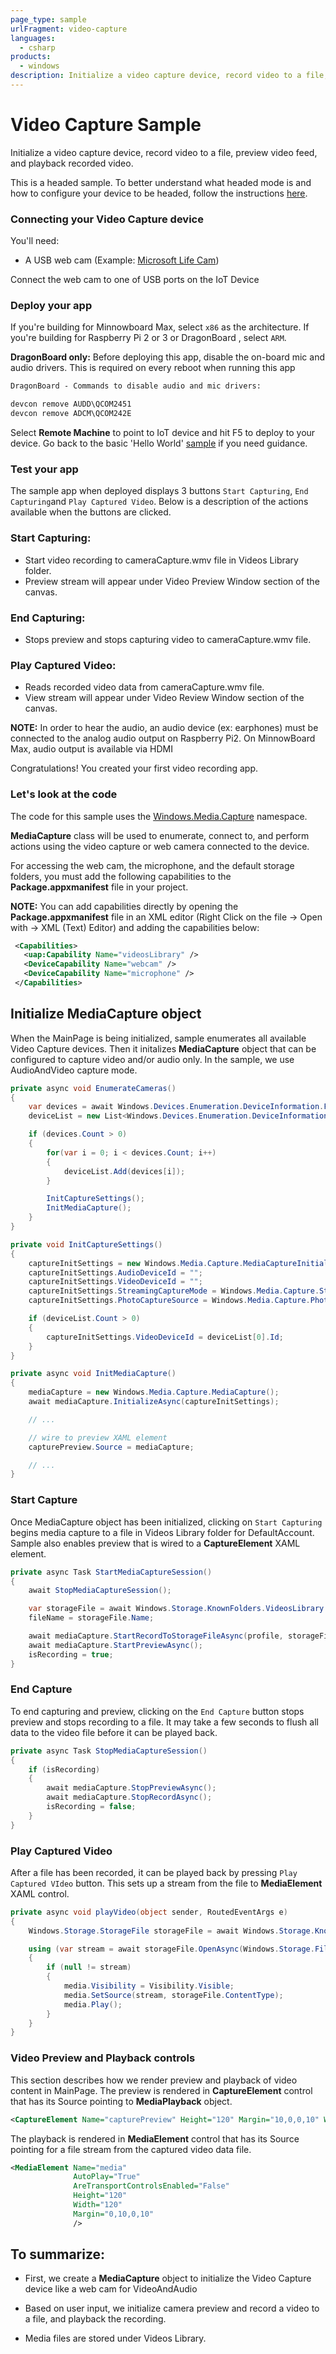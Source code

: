 ```yaml
---
page_type: sample	
urlFragment: video-capture	
languages:	
  - csharp	
products:	
  - windows	
description: Initialize a video capture device, record video to a file, preview video feed, and playback recorded video with Windows 10 IoT Core.
---
```


# Video Capture Sample

Initialize a video capture device, record video to a file, preview video feed, and playback recorded video.

This is a headed sample.  To better understand what headed mode is and how to configure your device to be headed, follow the instructions [here](https://docs.microsoft.com/en-us/windows/iot-core/learn-about-hardware/headlessmode).

### Connecting your Video Capture device

You'll need:

* <a name="USB_WebCam"></a>A USB web cam (Example: [Microsoft Life Cam](http://www.microsoft.com/hardware/en-us/p/lifecam-hd-3000))

Connect the web cam to one of USB ports on the IoT Device

### Deploy your app

If you're building for Minnowboard Max, select `x86` as the architecture. If you're building for Raspberry Pi 2 or 3 or DragonBoard , select `ARM`.

**DragonBoard only:** Before deploying this app, disable the on-board mic and audio drivers. This is required on every reboot when running this app
``` xml
DragonBoard - Commands to disable audio and mic drivers:

devcon remove AUDD\QCOM2451
devcon remove ADCM\QCOM242E
```

Select **Remote Machine** to point to IoT device and hit F5 to deploy to your device. Go back to the basic 'Hello World' [sample](/Samples/HelloWorld) if you need guidance.

### Test your app

The sample app when deployed displays 3 buttons `Start Capturing`, `End Capturing`and `Play Captured Video`. Below is a description of the actions available when the buttons are clicked.

### Start Capturing:

* Start video recording to cameraCapture.wmv file in Videos Library folder.
* Preview stream will appear under Video Preview Window section of the canvas.

### End Capturing:

* Stops preview and stops capturing video to cameraCapture.wmv file.

### Play Captured Video:

* Reads recorded video data from cameraCapture.wmv file.
* View stream will appear under Video Review Window section of the canvas.

**NOTE:** In order to hear the audio, an audio device (ex: earphones) must be connected to the analog audio output on Raspberry Pi2. On MinnowBoard Max, audio output is available via HDMI

Congratulations! You created your first video recording app.

### Let's look at the code

The code for this sample uses the [Windows.Media.Capture](https://msdn.microsoft.com/en-us/library/windows/apps/windows.media.capture.aspx) namespace.

**MediaCapture** class will be used to enumerate, connect to, and perform actions using the video capture or web camera connected to the device.

For accessing the web cam, the microphone, and the default storage folders, you must add the following capabilities to the **Package.appxmanifest** file in your project.


**NOTE:** You can add capabilities directly by opening the **Package.appxmanifest** file in an XML editor (Right Click on the file -> Open with -> XML (Text) Editor) and adding the capabilities below:

``` xml
 <Capabilities>
   <uap:Capability Name="videosLibrary" />
   <DeviceCapability Name="webcam" />
   <DeviceCapability Name="microphone" />
 </Capabilities>
```

## Initialize MediaCapture object

When the MainPage is being initialized, sample enumerates all available Video Capture devices.
Then it initalizes **MediaCapture** object that can be configured to capture video and/or audio only. In the sample, we use AudioAndVideo capture mode.


```csharp
private async void EnumerateCameras()
{
    var devices = await Windows.Devices.Enumeration.DeviceInformation.FindAllAsync(Windows.Devices.Enumeration.DeviceClass.VideoCapture);
    deviceList = new List<Windows.Devices.Enumeration.DeviceInformation>();

    if (devices.Count > 0)
    {
        for(var i = 0; i < devices.Count; i++)
        {
            deviceList.Add(devices[i]);
        }

        InitCaptureSettings();
        InitMediaCapture();
    }
}

private void InitCaptureSettings()
{
    captureInitSettings = new Windows.Media.Capture.MediaCaptureInitializationSettings();
    captureInitSettings.AudioDeviceId = "";
    captureInitSettings.VideoDeviceId = "";
    captureInitSettings.StreamingCaptureMode = Windows.Media.Capture.StreamingCaptureMode.AudioAndVideo;
    captureInitSettings.PhotoCaptureSource = Windows.Media.Capture.PhotoCaptureSource.VideoPreview;

    if (deviceList.Count > 0)
    {
        captureInitSettings.VideoDeviceId = deviceList[0].Id;
    }
}

private async void InitMediaCapture()
{
    mediaCapture = new Windows.Media.Capture.MediaCapture();
    await mediaCapture.InitializeAsync(captureInitSettings);

    // ...

	// wire to preview XAML element
    capturePreview.Source = mediaCapture;

    // ...
}
```

### Start Capture

Once MediaCapture object has been initialized, clicking on `Start Capturing` begins media capture to a file in Videos Library folder for DefaultAccount. Sample also enables preview that is wired to a **CaptureElement** XAML element.

```csharp
private async Task StartMediaCaptureSession()
{
    await StopMediaCaptureSession();

    var storageFile = await Windows.Storage.KnownFolders.VideosLibrary.CreateFileAsync("cameraCapture.wmv", Windows.Storage.CreationCollisionOption.GenerateUniqueName);
    fileName = storageFile.Name;

    await mediaCapture.StartRecordToStorageFileAsync(profile, storageFile);
    await mediaCapture.StartPreviewAsync();
    isRecording = true;
}
```

### End Capture

To end capturing and preview, clicking on the `End Capture` button stops preview and stops recording to a file. It may take a few seconds to flush all data to the video file before it can be played back.

```csharp
private async Task StopMediaCaptureSession()
{
    if (isRecording)
    {
        await mediaCapture.StopPreviewAsync();
        await mediaCapture.StopRecordAsync();
        isRecording = false;
    }
}
```

### Play Captured Video

After a file has been recorded, it can be played back by pressing `Play Captured VIdeo` button. This sets up a stream from the file to **MediaElement** XAML control.

```csharp
private async void playVideo(object sender, RoutedEventArgs e)
{
    Windows.Storage.StorageFile storageFile = await Windows.Storage.KnownFolders.VideosLibrary.GetFileAsync(fileName);

    using (var stream = await storageFile.OpenAsync(Windows.Storage.FileAccessMode.Read))
    {
        if (null != stream)
        {
            media.Visibility = Visibility.Visible;
            media.SetSource(stream, storageFile.ContentType);
            media.Play();
        }
    }
}
```

### Video Preview and Playback controls

This section describes how we render preview and playback of video content in MainPage.
The preview is rendered in **CaptureElement** control that has its Source pointing to **MediaPlayback** object.

``` xml
<CaptureElement Name="capturePreview" Height="120" Margin="10,0,0,10" Width="120"/>
```

The playback is rendered in **MediaElement** control that has its Source pointing for a file stream from the captured video data file.
``` xml
<MediaElement Name="media"
              AutoPlay="True"
              AreTransportControlsEnabled="False"
              Height="120"
              Width="120"
              Margin="0,10,0,10"
              />
```


## To summarize:

* First, we create a **MediaCapture** object to initialize the Video Capture device like a web cam for VideoAndAudio

* Based on user input, we initialize camera preview and record a video to a file, and playback the recording.

* Media files are stored under Videos Library.
